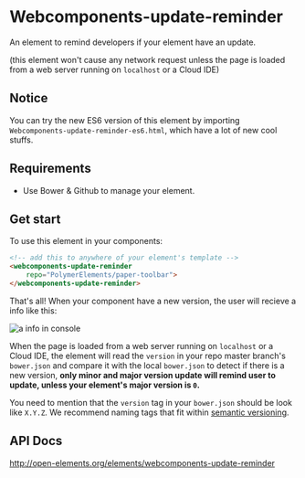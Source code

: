 # Webcomponents-update-reminder

An element to remind developers if your element have an update.

(this element won't cause any network request unless the page is loaded from a web server running on `localhost` or a Cloud IDE)

## Notice
You can try the new ES6 version of this element by importing `Webcomponents-update-reminder-es6.html`, which have a lot of new cool stuffs.

## Requirements

* Use Bower & Github to manage your element.

## Get start

To use this element in your components:

```html
<!-- add this to anywhere of your element's template -->
<webcomponents-update-reminder
    repo="PolymerElements/paper-toolbar">
</webcomponents-update-reminder>
```

That's all! When your component have a new version, the user will recieve a info like this:

![a info in console](https://raw.githubusercontent.com/markhuang1212/webcomponents-update-reminder/master/info.JPG)

When the page is loaded from a web server running on `localhost` or a Cloud IDE, the element will read the `version` in your repo master branch's `bower.json` and compare it with the local `bower.json` to detect if there is a new version, **only minor and major version update will remind user to update, unless your element's major version is `0`.**

You need to mention that the `version` tag in your `bower.json` should be look like `X.Y.Z`. We recommend naming tags that fit within [semantic versioning](http://semver.org/).

## API Docs
http://open-elements.org/elements/webcomponents-update-reminder
